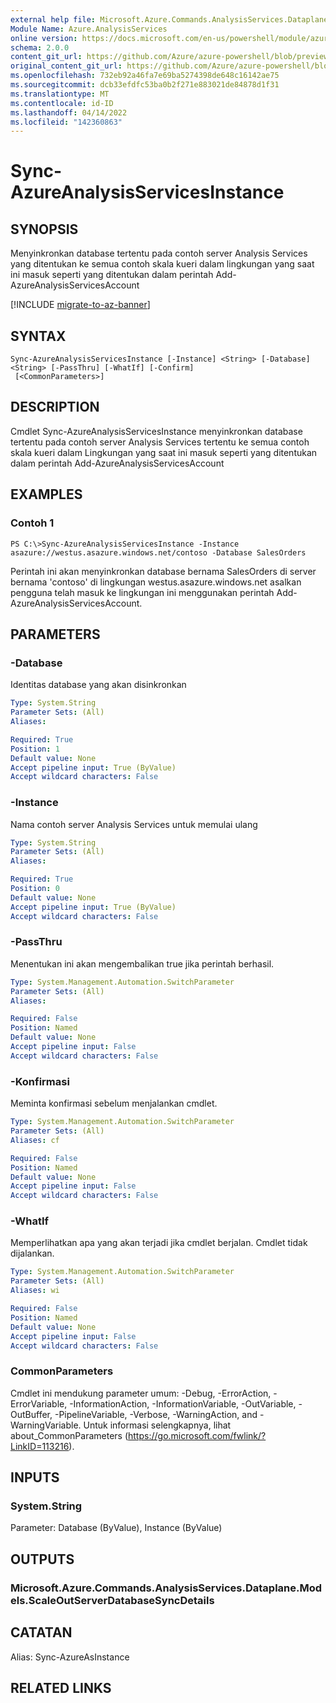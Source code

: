 ```yaml
---
external help file: Microsoft.Azure.Commands.AnalysisServices.Dataplane.dll-Help.xml
Module Name: Azure.AnalysisServices
online version: https://docs.microsoft.com/en-us/powershell/module/azurerm.analysisservices/sync-azureanalysisservicesinstance
schema: 2.0.0
content_git_url: https://github.com/Azure/azure-powershell/blob/preview/src/ResourceManager/AnalysisServices/Commands.AnalysisServices.Dataplane/help/Sync-AzureAnalysisServicesInstance.md
original_content_git_url: https://github.com/Azure/azure-powershell/blob/preview/src/ResourceManager/AnalysisServices/Commands.AnalysisServices.Dataplane/help/Sync-AzureAnalysisServicesInstance.md
ms.openlocfilehash: 732eb92a46fa7e69ba5274398de648c16142ae75
ms.sourcegitcommit: dcb33efdfc53ba0b2f271e883021de84878d1f31
ms.translationtype: MT
ms.contentlocale: id-ID
ms.lasthandoff: 04/14/2022
ms.locfileid: "142360863"
---
```

# Sync-AzureAnalysisServicesInstance

## SYNOPSIS

Menyinkronkan database tertentu pada contoh server Analysis Services yang ditentukan ke semua contoh skala kueri dalam lingkungan yang saat ini masuk seperti yang ditentukan dalam perintah Add-AzureAnalysisServicesAccount

[!INCLUDE [migrate-to-az-banner](../../includes/migrate-to-az-banner.md)]

## SYNTAX

```
Sync-AzureAnalysisServicesInstance [-Instance] <String> [-Database] <String> [-PassThru] [-WhatIf] [-Confirm]
 [<CommonParameters>]
```

## DESCRIPTION

Cmdlet Sync-AzureAnalysisServicesInstance menyinkronkan database tertentu pada contoh server Analysis Services tertentu ke semua contoh skala kueri dalam Lingkungan yang saat ini masuk seperti yang ditentukan dalam perintah Add-AzureAnalysisServicesAccount

## EXAMPLES

### Contoh 1

```
PS C:\>Sync-AzureAnalysisServicesInstance -Instance asazure://westus.asazure.windows.net/contoso -Database SalesOrders
```

Perintah ini akan menyinkronkan database bernama SalesOrders di server bernama 'contoso' di lingkungan westus.asazure.windows.net asalkan pengguna telah masuk ke lingkungan ini menggunakan perintah Add-AzureAnalysisServicesAccount.

## PARAMETERS

### -Database

Identitas database yang akan disinkronkan

```yaml
Type: System.String
Parameter Sets: (All)
Aliases:

Required: True
Position: 1
Default value: None
Accept pipeline input: True (ByValue)
Accept wildcard characters: False
```

### -Instance

Nama contoh server Analysis Services untuk memulai ulang

```yaml
Type: System.String
Parameter Sets: (All)
Aliases:

Required: True
Position: 0
Default value: None
Accept pipeline input: True (ByValue)
Accept wildcard characters: False
```

### -PassThru

Menentukan ini akan mengembalikan true jika perintah berhasil.

```yaml
Type: System.Management.Automation.SwitchParameter
Parameter Sets: (All)
Aliases:

Required: False
Position: Named
Default value: None
Accept pipeline input: False
Accept wildcard characters: False
```

### -Konfirmasi
Meminta konfirmasi sebelum menjalankan cmdlet.

```yaml
Type: System.Management.Automation.SwitchParameter
Parameter Sets: (All)
Aliases: cf

Required: False
Position: Named
Default value: None
Accept pipeline input: False
Accept wildcard characters: False
```

### -WhatIf
Memperlihatkan apa yang akan terjadi jika cmdlet berjalan. Cmdlet tidak dijalankan.

```yaml
Type: System.Management.Automation.SwitchParameter
Parameter Sets: (All)
Aliases: wi

Required: False
Position: Named
Default value: None
Accept pipeline input: False
Accept wildcard characters: False
```

### CommonParameters
Cmdlet ini mendukung parameter umum: -Debug, -ErrorAction, -ErrorVariable, -InformationAction, -InformationVariable, -OutVariable, -OutBuffer, -PipelineVariable, -Verbose, -WarningAction, and -WarningVariable. Untuk informasi selengkapnya, lihat about_CommonParameters (https://go.microsoft.com/fwlink/?LinkID=113216).

## INPUTS

### System.String
Parameter: Database (ByValue), Instance (ByValue)

## OUTPUTS

### Microsoft.Azure.Commands.AnalysisServices.Dataplane.Models.ScaleOutServerDatabaseSyncDetails

## CATATAN

Alias: Sync-AzureAsInstance

## RELATED LINKS
